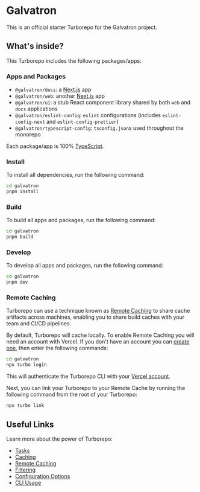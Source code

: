 # Galvatron

This is an official starter Turborepo for the Galvatron project.

## What's inside?

This Turborepo includes the following packages/apps:

### Apps and Packages

- `@galvatron/docs`: a [Next.js](https://nextjs.org/) app
- `@galvatron/web`: another [Next.js](https://nextjs.org/) app
- `@galvatron/ui`: a stub React component library shared by both `web` and `docs` applications
- `@galvatron/eslint-config`: `eslint` configurations (includes `eslint-config-next` and `eslint-config-prettier`)
- `@galvatron/typescript-config`: `tsconfig.json`s used throughout the monorepo

Each package/app is 100% [TypeScript](https://www.typescriptlang.org/).

### Install

To install all dependencies, run the following command:

```sh
cd galvatron
pnpm install
```

### Build

To build all apps and packages, run the following command:

```sh
cd galvatron
pnpm build
```

### Develop

To develop all apps and packages, run the following command:

```sh
cd galvatron
pnpm dev
```

### Remote Caching

Turborepo can use a technique known as [Remote Caching](https://turbo.build/repo/docs/core-concepts/remote-caching) to share cache artifacts across machines, enabling you to share build caches with your team and CI/CD pipelines.

By default, Turborepo will cache locally. To enable Remote Caching you will need an account with Vercel. If you don't have an account you can [create one](https://vercel.com/signup), then enter the following commands:

```sh
cd galvatron
npx turbo login
```

This will authenticate the Turborepo CLI with your [Vercel account](https://vercel.com/docs/concepts/personal-accounts/overview).

Next, you can link your Turborepo to your Remote Cache by running the following command from the root of your Turborepo:

```sh
npx turbo link
```

## Useful Links

Learn more about the power of Turborepo:

- [Tasks](https://turbo.build/repo/docs/core-concepts/monorepos/running-tasks)
- [Caching](https://turbo.build/repo/docs/core-concepts/caching)
- [Remote Caching](https://turbo.build/repo/docs/core-concepts/remote-caching)
- [Filtering](https://turbo.build/repo/docs/core-concepts/monorepos/filtering)
- [Configuration Options](https://turbo.build/repo/docs/reference/configuration)
- [CLI Usage](https://turbo.build/repo/docs/reference/command-line-reference)